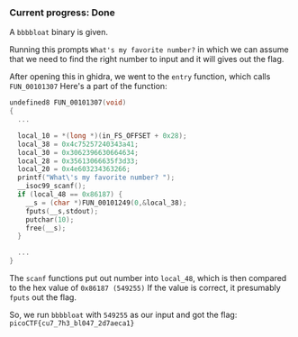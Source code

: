 ### Current progress: Done

A `bbbbloat` binary is given. 

Running this prompts `What's my favorite number?` in which we can assume that we need to find the right number to input and it will gives out the flag.

After opening this in ghidra, we went to the `entry` function, which calls `FUN_00101307`
Here's a part of the function:

```c
undefined8 FUN_00101307(void)
{
  ...

  local_10 = *(long *)(in_FS_OFFSET + 0x28);
  local_38 = 0x4c75257240343a41;
  local_30 = 0x3062396630664634;
  local_28 = 0x35613066635f3d33;
  local_20 = 0x4e603234363266;
  printf("What\'s my favorite number? ");
  __isoc99_scanf();
  if (local_48 == 0x86187) {
    __s = (char *)FUN_00101249(0,&local_38);
    fputs(__s,stdout);
    putchar(10);
    free(__s);
  }

  ...
}
```

The `scanf` functions put out number into `local_48`, which is then compared to the hex value of `0x86187 (549255)`
If the value is correct, it presumably `fputs` out the flag.

So, we run `bbbbloat` with `549255` as our input and got the flag: `picoCTF{cu7_7h3_bl047_2d7aeca1}`